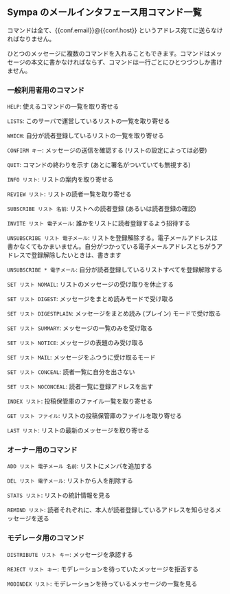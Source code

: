 Sympa のメールインタフェース用コマンド一覧
------------------------------------------

コマンドは全て、{{conf.email}}@{{conf.host}} というアドレス宛てに送らなければなりません。

ひとつのメッセージに複数のコマンドを入れることもできます。コマンドはメッセージの本文に書かなければならず、コマンドは一行ごとにひとつづつしか書けません。

### 一般利用者用のコマンド

`HELP`: 使えるコマンドの一覧を取り寄せる

`LISTS`: このサーバで運営しているリストの一覧を取り寄せる

`WHICH`: 自分が読者登録しているリストの一覧を取り寄せる

`CONFIRM キー`: メッセージの送信を確認する (リストの設定によっては必要)

`QUIT`: コマンドの終わりを示す (あとに署名がついていても無視する)

`INFO リスト`: リストの案内を取り寄せる

`REVIEW リスト`: リストの読者一覧を取り寄せる

`SUBSCRIBE リスト 名前`: リストへの読者登録 (あるいは読者登録の確認)

`INVITE リスト 電子メール`: 誰かをリストに読者登録するよう招待する

`UNSUBSCRIBE リスト 電子メール`: リストを登録解除する。電子メールアドレスは書かなくてもかまいません。自分がつかっている電子メールアドレスとちがうアドレスで登録解除したいときは、書きます

`UNSUBSCRIBE * 電子メール`: 自分が読者登録しているリストすべてを登録解除する

`SET リスト NOMAIL`: リストのメッセージの受け取りを休止する

`SET リスト DIGEST`: メッセージをまとめ読みモードで受け取る

`SET リスト DIGESTPLAIN`: メッセージをまとめ読み (プレイン) モードで受け取る

`SET リスト SUMMARY`: メッセージの一覧のみを受け取る

`SET リスト NOTICE`: メッセージの表題のみ受け取る

`SET リスト MAIL`: メッセージをふつうに受け取るモード

`SET リスト CONCEAL`: 読者一覧に自分を出さない

`SET リスト NOCONCEAL`: 読者一覧に登録アドレスを出す

`INDEX リスト`: 投稿保管庫のファイル一覧を取り寄せる

`GET リスト ファイル`: リストの投稿保管庫のファイルを取り寄せる

`LAST リスト`: リストの最新のメッセージを取り寄せる

### オーナー用のコマンド

`ADD リスト 電子メール 名前`: リストにメンバを追加する

`DEL リスト 電子メール`: リストから人を削除する

`STATS リスト`: リストの統計情報を見る

`REMIND リスト`: 読者それぞれに、本人が読者登録しているアドレスを知らせるメッセージを送る

### モデレータ用のコマンド

`DISTRIBUTE リスト キー`: メッセージを承認する

`REJECT リスト キー`: モデレーションを待っていたメッセージを拒否する

`MODINDEX リスト`: モデレーションを待っているメッセージの一覧を見る
